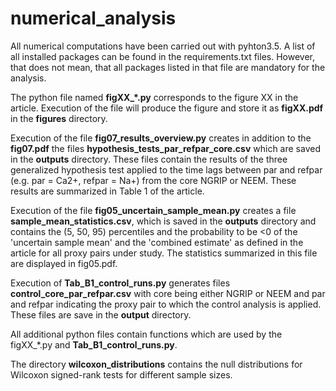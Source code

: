 numerical_analysis
==================

All numerical computations have been carried out with pyhton3.5.
A list of all installed packages can be found in the
requirements.txt files. However, that does not mean, that all
packages listed in that file are mandatory for the analysis. 

The python file named **figXX_*.py** corresponds to the figure XX
in the article. Execution of the file will produce the figure and
store it as **figXX.pdf** in the **figures** directory.

Execution of the file **fig07_results_overview.py** creates in
addition to the **fig07.pdf** the files
**hypothesis_tests_par_refpar_core.csv** which are saved in the
**outputs** directory. These files contain the results of the three
generalized hypothesis test applied to the time lags between par
and refpar (e.g. par = Ca2+, refpar = Na+) from the core NGRIP or
NEEM. These results are summarized in Table 1 of the article.

Execution of the file **fig05_uncertain_sample_mean.py** creates a
file **sample_mean_statistics.csv**, which is saved in the **outputs**
directory and contains the (5, 50, 95) percentiles and the
probability to be <0 of the 'uncertain sample mean' and the
'combined estimate' as defined in the article for all proxy pairs
under study. The statistics summarized in this file are displayed
in fig05.pdf.

Execution of **Tab_B1_control_runs.py** generates files
**control_core_par_refpar.csv** with core being either NGRIP or
NEEM and par and refpar indicating the proxy pair to which the
control analysis is applied. These files are save in the
**output** directory. 

All additional python files contain functions which are used by
the figXX_*.py and **Tab_B1_control_runs.py**. 

The directory **wilcoxon_distributions** contains the null
distributions for Wilcoxon signed-rank tests for different sample
sizes. 